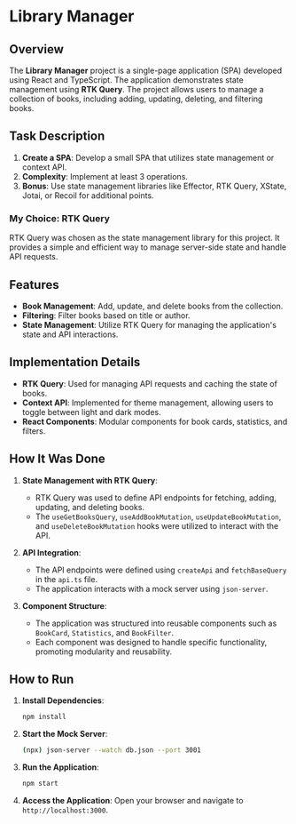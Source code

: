 # Library Manager

## Overview

The **Library Manager** project is a single-page application (SPA) developed using React and TypeScript. The application demonstrates state management using **RTK Query**. The project allows users to manage a collection of books, including adding, updating, deleting, and filtering books.

## Task Description

1. **Create a SPA**: Develop a small SPA that utilizes state management or context API.
2. **Complexity**: Implement at least 3 operations.
3. **Bonus**: Use state management libraries like Effector, RTK Query, XState, Jotai, or Recoil for additional points.

### My Choice: RTK Query

RTK Query was chosen as the state management library for this project. It provides a simple and efficient way to manage server-side state and handle API requests.

## Features

- **Book Management**: Add, update, and delete books from the collection.
- **Filtering**: Filter books based on title or author.
- **State Management**: Utilize RTK Query for managing the application's state and API interactions.

## Implementation Details

- **RTK Query**: Used for managing API requests and caching the state of books.
- **Context API**: Implemented for theme management, allowing users to toggle between light and dark modes.
- **React Components**: Modular components for book cards, statistics, and filters.

## How It Was Done

1. **State Management with RTK Query**:
   - RTK Query was used to define API endpoints for fetching, adding, updating, and deleting books.
   - The `useGetBooksQuery`, `useAddBookMutation`, `useUpdateBookMutation`, and `useDeleteBookMutation` hooks were utilized to interact with the API.

2. **API Integration**:
   - The API endpoints were defined using `createApi` and `fetchBaseQuery` in the `api.ts` file.
   - The application interacts with a mock server using `json-server`.

3. **Component Structure**:
   - The application was structured into reusable components such as `BookCard`, `Statistics`, and `BookFilter`.
   - Each component was designed to handle specific functionality, promoting modularity and reusability.

## How to Run

1. **Install Dependencies**:
   ```bash
   npm install
   ```

2. **Start the Mock Server**:
   ```bash
   (npx) json-server --watch db.json --port 3001
   ```

3. **Run the Application**:
   ```bash
   npm start
   ```

4. **Access the Application**:
   Open your browser and navigate to `http://localhost:3000`.